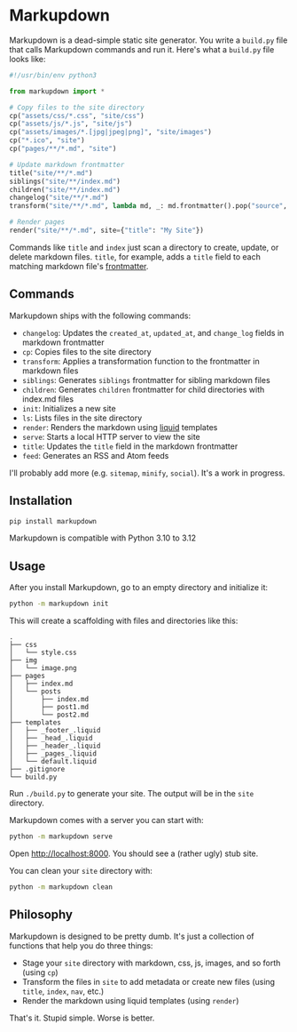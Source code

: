 # Markupdown

Markupdown is a dead-simple static site generator. You write a `build.py` file that calls Markupdown commands and run it. Here's what a `build.py` file looks like:

```python
#!/usr/bin/env python3

from markupdown import *

# Copy files to the site directory
cp("assets/css/*.css", "site/css")
cp("assets/js/*.js", "site/js")
cp("assets/images/*.[jpg|jpeg|png]", "site/images")
cp("*.ico", "site")
cp("pages/**/*.md", "site")

# Update markdown frontmatter
title("site/**/*.md")
siblings("site/**/index.md")
children("site/**/index.md")
changelog("site/**/*.md")
transform("site/**/*.md", lambda md, _: md.frontmatter().pop("source", None))

# Render pages
render("site/**/*.md", site={"title": "My Site"})
```

Commands like `title` and `index` just scan a directory to create, update, or delete markdown files. `title`, for example, adds a `title` field to each matching markdown file's [frontmatter](https://jekyllrb.com/docs/front-matter/).

## Commands

Markupdown ships with the following commands:

- `changelog`: Updates the `created_at`, `updated_at`, and `change_log` fields in markdown frontmatter
- `cp`: Copies files to the site directory
- `transform`: Applies a transformation function to the frontmatter in markdown files
- `siblings`: Generates `siblings` frontmatter for sibling markdown files
- `children`: Generates `children` frontmatter for child directories with index.md files
- `init`: Initializes a new site
- `ls`: Lists files in the site directory
- `render`: Renders the markdown using [liquid](https://shopify.github.io/liquid/) templates
- `serve`: Starts a local HTTP server to view the site
- `title`: Updates the `title` field in the markdown frontmatter
- `feed`: Generates an RSS and Atom feeds

I'll probably add more (e.g. `sitemap`, `minify`, `social`). It's a work in progress.

## Installation

```bash
pip install markupdown
```

Markupdown is compatible with Python 3.10 to 3.12

## Usage

After you install Markupdown, go to an empty directory and initialize it:

```bash
python -m markupdown init
```

This will create a scaffolding with files and directories like this:

```text
.
├── css
│   └── style.css
├── img
│   └── image.png
├── pages
│   ├── index.md
│   └── posts
│       ├── index.md
│       ├── post1.md
│       └── post2.md
├── templates
│   ├── _footer_.liquid
│   ├── _head_.liquid
│   ├── _header_.liquid
│   ├── _pages_.liquid
│   └── default.liquid
├── .gitignore
└── build.py
```

Run `./build.py` to generate your site. The output will be in the `site` directory.

Markupdown comes with a server you can start with:

```bash
python -m markupdown serve
```

Open [http://localhost:8000](http://localhost:8000). You should see a (rather ugly) stub site.

You can clean your `site` directory with:

```bash
python -m markupdown clean
```

## Philosophy

Markupdown is designed to be pretty dumb. It's just a collection of functions that help you do three things:

- Stage your `site` directory with markdown, css, js, images, and so forth (using `cp`)
- Transform the files in `site` to add metadata or create new files (using `title`, `index`, `nav`, etc.)
- Render the markdown using liquid templates (using `render`)

That's it. Stupid simple. Worse is better.
